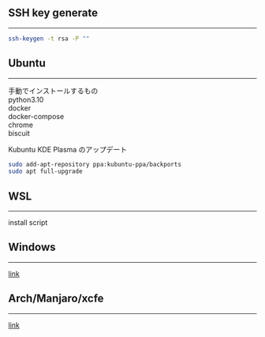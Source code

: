 ## SSH key generate

---

```bash
ssh-keygen -t rsa -P ""
```

## Ubuntu

---

手動でインストールするもの  
python3.10  
docker  
docker-compose  
chrome  
biscuit

Kubuntu
KDE Plasma のアップデート

```bash
sudo add-apt-repository ppa:kubuntu-ppa/backports
sudo apt full-upgrade
```

## WSL

---

install script

## Windows

---

[link](https://github.com/boltac-tp/dotfiles/blob/master/install_docs/win11.md)

## Arch/Manjaro/xcfe

---
[link](https://github.com/boltac-tp/dotfiles/blob/master/install_docs/install_arch_manjaro.md)
